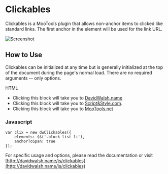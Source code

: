 Clickables
=========

Clickables is a MooTools plugin that allows non-anchor items to clicked like standard links.  The first anchor in the element will be used for the link URL.

![Screenshot](http://davidwalsh.name/dw-content/clickables.png)


How to Use
----------

Clickables can be initialized at any time but is generally initialized at the top of the document during the page's normal load.  There are no required arguments -- only options.
	
HTML
	<ul class="block-list">
		<li>Clicking this block will take you to <a href="http://davidwalsh.name">DavidWalsh.name</a></li>
		<li>Clicking this block will take you to <a href="http://scriptandstyle.com">Script&Style.com</a>.</li>
		<li>Clicking this block will take you to <a href="http://mootools.net">MooTools.net</a></li>
	</ul>
	
	
### Javascript
	var clix = new dwClickables({
		elements: $$('.block-list li'),
		anchorToSpan: true
	});	

For specific usage and options, please read the documentation or visit [http://davidwalsh.name/js/clickables](http://davidwalsh.name/js/clickables)